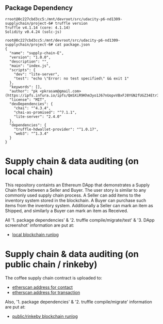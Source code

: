 ## Package Dependency

```
rroot@0c227cbd3cc5:/mnt/devroot/src/udacity-p6-nd1309-supplychain/project-6# truffle version
Truffle v4.1.14 (core: 4.1.14)
Solidity v0.4.24 (solc-js)

root@0c227cbd3cc5:/mnt/devroot/src/udacity-p6-nd1309-supplychain/project-6# cat package.json 
{
  "name": "supply-chain-E",
  "version": "1.0.0",
  "description": "",
  "main": "index.js",
  "scripts": {
    "dev": "lite-server",
    "test": "echo \"Error: no test specified\" && exit 1"
  },
  "keywords": [],
  "author": "pk <pkrasam@gmail.com> (https://ipfs.infura.io/ipfs/QmSXiR9Khm3yo1J67nUopvVBxFJ8YGN2fUGZ34Etr3m92x/)",
  "license": "MIT",
  "devDependencies": {
    "chai": "^4.3.4",
    "chai-as-promised": "^7.1.1",
    "lite-server": "2.4.0"
  },
  "dependencies": {
    "truffle-hdwallet-provider": "^1.0.17",
    "web3": "^1.3.4"
  }
}
```


# Supply chain & data auditing (on local chain)

This repository containts an Ethereum DApp that demonstrates a Supply Chain flow between a Seller and Buyer. The user story is similar to any commonly used supply chain process. A Seller can add items to the inventory system stored in the blockchain. A Buyer can purchase such items from the inventory system. Additionally a Seller can mark an item as Shipped, and similarly a Buyer can mark an item as Received.


All '1. package dependencies' & '2. truffle compile/migrate/test' & '3. DApp screenshot' information are put at:

- [local blockchain runlog](./runlog/localchain/)



# Supply chain & data auditing (on public chain / rinkeby)

The coffee supply chain contract is uploaded to:

- [etherscan address for contact](https://rinkeby.etherscan.io/address/0x4fa13c42900fac0e113289cb77e3e6a4e92a0cd3)
- [etherscan address for transaction](https://rinkeby.etherscan.io/tx/0x07f8d1cc79082352d9cc3d1601c0b54df6ab7bf383b7d81e41e7049a9d1b8dc3)


Also, '1. package dependencies' & '2. truffle compile/migrate' information are put at:

- [public/rinkeby blockchain runlog](./runlog/publicchain-rinkeby/)
